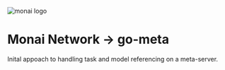 ![monai logo](http://static.monai.network/monai_light.png)
# Monai Network → go-meta


Inital appoach to handling task and model referencing on a meta-server.
